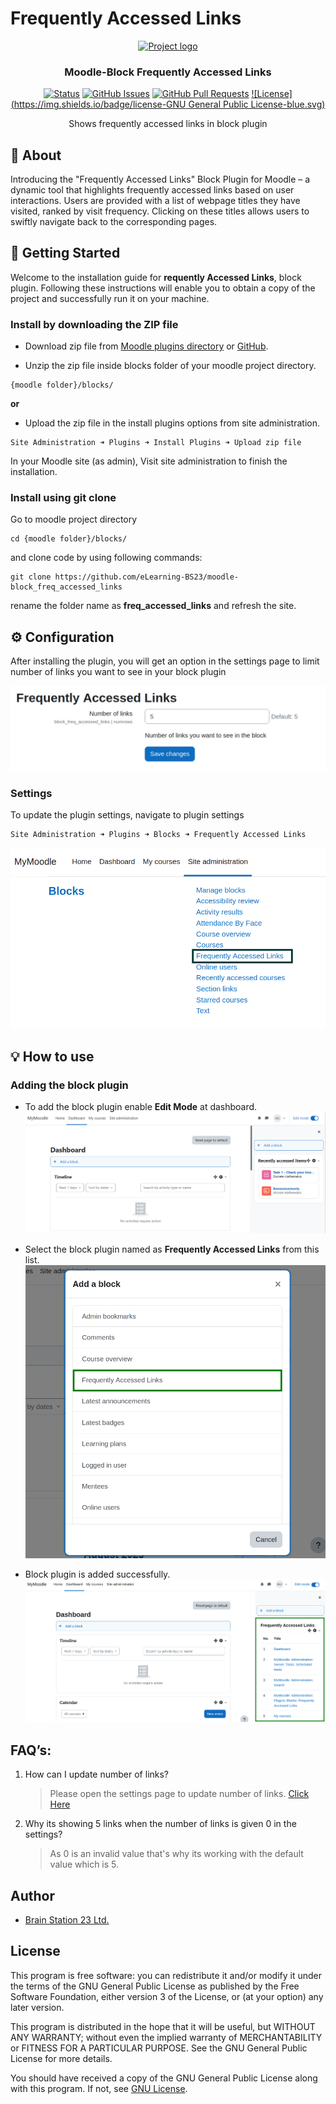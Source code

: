 # Frequently Accessed Links

<p align="center">
  <a href="" rel="noopener">
 <img width=200px height=200px src="https://moodle.org/theme/image.php/moodleorg/theme_moodleorg/1653695412/moodle_logo_small" alt="Project logo"></a>
</p>

<h3 align="center">Moodle-Block Frequently Accessed Links</h3>

<div align="center">

[![Status](https://img.shields.io/badge/status-active-success.svg)]()
[![GitHub Issues](https://img.shields.io/badge/issues-0-brightgreen)](https://github.com/eLearning-BS23/moodle-block_freq_accessed_links/issues)
[![GitHub Pull Requests](https://img.shields.io/badge/pull%20request-0-yellowgreen)](https://github.com/eLearning-BS23/moodle-block_freq_accessed_links/pulls)
[![License](https://img.shields.io/badge/license-GNU General Public License-blue.svg)](/LICENSE)

</div>

<p align="center"> Shows frequently accessed links in block plugin
    <br> 
</p>

## 🧐 About <a name = "about"></a>

Introducing the "Frequently Accessed Links" Block Plugin for Moodle – a dynamic tool that highlights frequently accessed links based on user interactions. Users are provided with a list of webpage titles they have visited, ranked by visit frequency. Clicking on these titles allows users to swiftly navigate back to the corresponding pages.

## 🏁 Getting Started <a name = "getting_started"></a>
Welcome to the installation guide for <b>requently Accessed Links</b>, block plugin. Following these instructions will enable you to obtain a copy of the project and successfully run it on your machine.

### Install by downloading the ZIP file

- Download zip file from <a target="_blank" href="https://moodle.org/plugins/block_freq_accessed_links">Moodle plugins directory</a> or <a target="_blank" href="https://github.com/eLearning-BS23/moodle-block_freq_accessed_links">GitHub</a>.

- Unzip the zip file inside blocks folder of your moodle project directory.

```
{moodle folder}/blocks/
```
 <b>or</b>
  
   - Upload the zip file in the install plugins options from site administration.

```
Site Administration ➜ Plugins ➜ Install Plugins ➜ Upload zip file
```

In your Moodle site (as admin), Visit site administration to finish the installation.

### Install using git clone

Go to moodle project directory

```
cd {moodle folder}/blocks/
```

and clone code by using following commands:
```
git clone https://github.com/eLearning-BS23/moodle-block_freq_accessed_links
```
rename the folder name as **freq_accessed_links** and refresh the site.

## ⚙️ Configuration

After installing the plugin, you will get an option in the settings page to limit number of links you want to see in your block plugin

![Settings Page](screenshots/settings_page.png)

### Settings

To update the plugin settings, navigate to plugin settings

```
Site Administration ➜ Plugins ➜ Blocks ➜ Frequently Accessed Links
```

![Location of the settings](screenshots/settings_location.png)

## 💡 How to use

### <span id='add-plugin'>Adding the block plugin</span>
 - To add the block plugin enable <b>Edit Mode</b> at dashboard.
 ![Edit mode at dashboard](screenshots/dashboard_edit_mode.png)

 - Select the block plugin named as <b>Frequently Accessed Links</b> from this list.
 ![Select Block Plugin](screenshots/select_block_plugin.png)

 - Block plugin is added successfully.
 ![Installed Block Plugin](screenshots/block_plugin_installed.png)

## FAQ’s:
1. How can I update number of links? 
  
    > Please open the settings page to update number of links. <a href="#settings">Click Here</a>
2. Why its showing 5 links when the number of links is given 0 in the settings?
    > As 0 is an invalid value that's why its working with the default value which is 5. 
    
## Author
- [Brain Station 23 Ltd.](https://brainstation-23.com)

## License
This program is free software: you can redistribute it and/or modify it under the terms of the GNU General Public License as published by the Free Software Foundation, either version 3 of the License, or (at your option) any later version.

This program is distributed in the hope that it will be useful, but WITHOUT ANY WARRANTY; without even the implied warranty of MERCHANTABILITY or FITNESS FOR A PARTICULAR PURPOSE. See the GNU General Public License for more details.

You should have received a copy of the GNU General Public License along with this program. If not, see [GNU License](http://www.gnu.org/licenses/).
